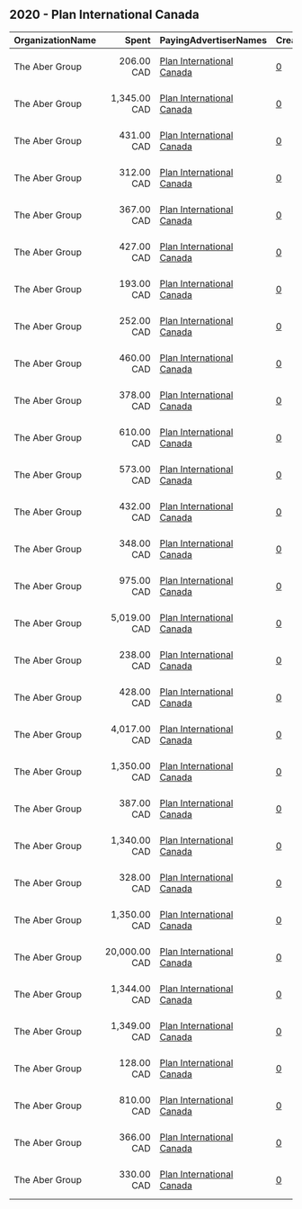 ## 2020 - Plan International Canada 
|OrganizationName|Spent|PayingAdvertiserNames|CreativeUrls|Impressions|Genders|AgeBrackets|CountryCodes|BillingAddresses|CandidateBallotInformation|
|:---|---:|:---|:---|---:|:---|:---|:---|:---|:---|
|The Aber Group|206.00 CAD|[Plan International Canada](2020/Plan_International_Canada.md)|[0](https://www.snap.com/political-ads/asset/b834a784d6c4de68ca0bf729ba9e6eb2513c7360845af48b02e956a8025190f8?mediaType=jpg)|111,979||18+|canada|"608-120 Eglinton Avenue East,Toronto,M4P1E2,CA"||
|The Aber Group|1,345.00 CAD|[Plan International Canada](2020/Plan_International_Canada.md)|[0](https://www.snap.com/political-ads/asset/020b39608c9613ce2516987e089ca1b90754c378669bc7d1136c50dd4f41b37a?mediaType=mp4)|147,986||18+|canada|"608-120 Eglinton Avenue East,Toronto,M4P1E2,CA"||
|The Aber Group|431.00 CAD|[Plan International Canada](2020/Plan_International_Canada.md)|[0](https://www.snap.com/political-ads/asset/1828e8e32c4923ee505f8efad6f4af349521531e7f30f0cb2a128460a91665dc?mediaType=mp4)|228,623||18+|canada|"608-120 Eglinton Avenue East,Toronto,M4P1E2,CA"||
|The Aber Group|312.00 CAD|[Plan International Canada](2020/Plan_International_Canada.md)|[0](https://www.snap.com/political-ads/asset/020b39608c9613ce2516987e089ca1b90754c378669bc7d1136c50dd4f41b37a?mediaType=mp4)|34,233||18+|canada|"608-120 Eglinton Avenue East,Toronto,M4P1E2,CA"||
|The Aber Group|367.00 CAD|[Plan International Canada](2020/Plan_International_Canada.md)|[0](https://www.snap.com/political-ads/asset/8464e71f8b1310f01a0f7967ced3e5df41beaa865efed7cd354600f0a717c289?mediaType=mp4)|207,449||18+|canada|"608-120 Eglinton Avenue East,Toronto,M4P1E2,CA"||
|The Aber Group|427.00 CAD|[Plan International Canada](2020/Plan_International_Canada.md)|[0](https://www.snap.com/political-ads/asset/f3073f77bf4d05bb66703894320ec4a412255c75cd85d1d222c3616ab27d7ed0?mediaType=mp4)|44,485||21+|canada|"608-120 Eglinton Avenue East,Toronto,M4P1E2,CA"||
|The Aber Group|193.00 CAD|[Plan International Canada](2020/Plan_International_Canada.md)|[0](https://www.snap.com/political-ads/asset/04928ca3e49eee7fb9e631a8a679e076eac7f0a0fd98907dbe91c153766571d4?mediaType=jpg)|110,611||20+|canada|"608-120 Eglinton Avenue East,Toronto,M4P1E2,CA"||
|The Aber Group|252.00 CAD|[Plan International Canada](2020/Plan_International_Canada.md)|[0](https://www.snap.com/political-ads/asset/640458b08814cd8207234b857807ea2dc84e56094f4f5e03816f03e273a7ed27?mediaType=mp4)|26,196||21+|canada|"608-120 Eglinton Avenue East,Toronto,M4P1E2,CA"||
|The Aber Group|460.00 CAD|[Plan International Canada](2020/Plan_International_Canada.md)|[0](https://www.snap.com/political-ads/asset/8464e71f8b1310f01a0f7967ced3e5df41beaa865efed7cd354600f0a717c289?mediaType=mp4)|300,865||18+|canada|"608-120 Eglinton Avenue East,Toronto,M4P1E2,CA"||
|The Aber Group|378.00 CAD|[Plan International Canada](2020/Plan_International_Canada.md)|[0](https://www.snap.com/political-ads/asset/0203b2de4b2ab4ef5130e91b9b89f23abdc07ca225169ca156206b6a179b75fd?mediaType=mp4)|191,267||18+|canada|"608-120 Eglinton Avenue East,Toronto,M4P1E2,CA"||
|The Aber Group|610.00 CAD|[Plan International Canada](2020/Plan_International_Canada.md)|[0](https://www.snap.com/political-ads/asset/f847bd8b76de0fb9f94823e78dcb7964c697b68989565e0d5329bfc24e0d4cc5?mediaType=jpg)|118,209||21+|canada|"608-120 Eglinton Avenue East,Toronto,M4P1E2,CA"||
|The Aber Group|573.00 CAD|[Plan International Canada](2020/Plan_International_Canada.md)|[0](https://www.snap.com/political-ads/asset/1f21033064c361018eb2a60761f339e67b5bfa8bc435a00f3723ca00116e757e?mediaType=jpg)|135,821||21+|canada|"608-120 Eglinton Avenue East,Toronto,M4P1E2,CA"||
|The Aber Group|432.00 CAD|[Plan International Canada](2020/Plan_International_Canada.md)|[0](https://www.snap.com/political-ads/asset/9fd26236c75b5503cf04955e179ad1c096d426bce6949ac25a04345c3e220e58?mediaType=jpg)|94,293||21+|canada|"608-120 Eglinton Avenue East,Toronto,M4P1E2,CA"||
|The Aber Group|348.00 CAD|[Plan International Canada](2020/Plan_International_Canada.md)|[0](https://www.snap.com/political-ads/asset/1828e8e32c4923ee505f8efad6f4af349521531e7f30f0cb2a128460a91665dc?mediaType=mp4)|216,602||18+|canada|"608-120 Eglinton Avenue East,Toronto,M4P1E2,CA"||
|The Aber Group|975.00 CAD|[Plan International Canada](2020/Plan_International_Canada.md)|[0](https://www.snap.com/political-ads/asset/1f21033064c361018eb2a60761f339e67b5bfa8bc435a00f3723ca00116e757e?mediaType=jpg)|205,050||21+|canada|"608-120 Eglinton Avenue East,Toronto,M4P1E2,CA"||
|The Aber Group|5,019.00 CAD|[Plan International Canada](2020/Plan_International_Canada.md)|[0](https://www.snap.com/political-ads/asset/4c1f7a543ce0c082e29b2044ae5b644eece7255e005a49b833937ae1b14a022e?mediaType=mp4)|755,031||18+|canada|"608-120 Eglinton Avenue East,Toronto,M4P1E2,CA"||
|The Aber Group|238.00 CAD|[Plan International Canada](2020/Plan_International_Canada.md)|[0](https://www.snap.com/political-ads/asset/8acbbdbe4a62cefb8d77adb23d80bd64482b1129664ae5e747451f4cdd1a6d30?mediaType=mp4)|24,832||21+|canada|"608-120 Eglinton Avenue East,Toronto,M4P1E2,CA"||
|The Aber Group|428.00 CAD|[Plan International Canada](2020/Plan_International_Canada.md)|[0](https://www.snap.com/political-ads/asset/b834a784d6c4de68ca0bf729ba9e6eb2513c7360845af48b02e956a8025190f8?mediaType=jpg)|230,606||20+|canada|"608-120 Eglinton Avenue East,Toronto,M4P1E2,CA"||
|The Aber Group|4,017.00 CAD|[Plan International Canada](2020/Plan_International_Canada.md)|[0](https://www.snap.com/political-ads/asset/4c1f7a543ce0c082e29b2044ae5b644eece7255e005a49b833937ae1b14a022e?mediaType=mp4)|493,793||18+|canada|"608-120 Eglinton Avenue East,Toronto,M4P1E2,CA"||
|The Aber Group|1,350.00 CAD|[Plan International Canada](2020/Plan_International_Canada.md)|[0](https://www.snap.com/political-ads/asset/e3f3c7d3a24bc79b05f05b1eadcff0fc7006c2b0a828d051d7d797fb7ca24795?mediaType=mov)|148,588||18+|canada|"608-120 Eglinton Avenue East,Toronto,M4P1E2,CA"||
|The Aber Group|387.00 CAD|[Plan International Canada](2020/Plan_International_Canada.md)|[0](https://www.snap.com/political-ads/asset/04928ca3e49eee7fb9e631a8a679e076eac7f0a0fd98907dbe91c153766571d4?mediaType=jpg)|241,892||18+|canada|"608-120 Eglinton Avenue East,Toronto,M4P1E2,CA"||
|The Aber Group|1,340.00 CAD|[Plan International Canada](2020/Plan_International_Canada.md)|[0](https://www.snap.com/political-ads/asset/954bb2ee9f14481f264115fa9602322ba79ed8087769aa689e1dc654c78896a0?mediaType=mp4)|147,491||18+|canada|"608-120 Eglinton Avenue East,Toronto,M4P1E2,CA"||
|The Aber Group|328.00 CAD|[Plan International Canada](2020/Plan_International_Canada.md)|[0](https://www.snap.com/political-ads/asset/954bb2ee9f14481f264115fa9602322ba79ed8087769aa689e1dc654c78896a0?mediaType=mp4)|35,971||18+|canada|"608-120 Eglinton Avenue East,Toronto,M4P1E2,CA"||
|The Aber Group|1,350.00 CAD|[Plan International Canada](2020/Plan_International_Canada.md)|[0](https://www.snap.com/political-ads/asset/e3f3c7d3a24bc79b05f05b1eadcff0fc7006c2b0a828d051d7d797fb7ca24795?mediaType=mov)|148,570||18+|canada|"608-120 Eglinton Avenue East,Toronto,M4P1E2,CA"||
|The Aber Group|20,000.00 CAD|[Plan International Canada](2020/Plan_International_Canada.md)|[0](https://www.snap.com/political-ads/asset/f405c50cf25372a273e05d21645935b82fb75f257ce679d9c83d6f7bc03c69cd?mediaType=mp4)|3,627,770||18+|canada|"608-120 Eglinton Avenue East,Toronto,M4P1E2,CA"||
|The Aber Group|1,344.00 CAD|[Plan International Canada](2020/Plan_International_Canada.md)|[0](https://www.snap.com/political-ads/asset/954bb2ee9f14481f264115fa9602322ba79ed8087769aa689e1dc654c78896a0?mediaType=mp4)|147,928||18+|canada|"608-120 Eglinton Avenue East,Toronto,M4P1E2,CA"||
|The Aber Group|1,349.00 CAD|[Plan International Canada](2020/Plan_International_Canada.md)|[0](https://www.snap.com/political-ads/asset/020b39608c9613ce2516987e089ca1b90754c378669bc7d1136c50dd4f41b37a?mediaType=mp4)|148,467||18+|canada|"608-120 Eglinton Avenue East,Toronto,M4P1E2,CA"||
|The Aber Group|128.00 CAD|[Plan International Canada](2020/Plan_International_Canada.md)|[0](https://www.snap.com/political-ads/asset/4a702364214d8e997ef3129b50777c2e2e09799a1d51162d2ef2b8c037640dc6?mediaType=mp4)|59,382||18+|canada|"608-120 Eglinton Avenue East,Toronto,M4P1E2,CA"||
|The Aber Group|810.00 CAD|[Plan International Canada](2020/Plan_International_Canada.md)|[0](https://www.snap.com/political-ads/asset/9fd26236c75b5503cf04955e179ad1c096d426bce6949ac25a04345c3e220e58?mediaType=jpg)|190,580||21+|canada|"608-120 Eglinton Avenue East,Toronto,M4P1E2,CA"||
|The Aber Group|366.00 CAD|[Plan International Canada](2020/Plan_International_Canada.md)|[0](https://www.snap.com/political-ads/asset/0203b2de4b2ab4ef5130e91b9b89f23abdc07ca225169ca156206b6a179b75fd?mediaType=mp4)|230,093||18+|canada|"608-120 Eglinton Avenue East,Toronto,M4P1E2,CA"||
|The Aber Group|330.00 CAD|[Plan International Canada](2020/Plan_International_Canada.md)|[0](https://www.snap.com/political-ads/asset/e3f3c7d3a24bc79b05f05b1eadcff0fc7006c2b0a828d051d7d797fb7ca24795?mediaType=mov)|36,231||18+|canada|"608-120 Eglinton Avenue East,Toronto,M4P1E2,CA"||
